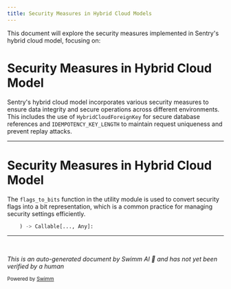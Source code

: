 ```yaml
---
title: Security Measures in Hybrid Cloud Models
---
```

This document will explore the security measures implemented in Sentry's hybrid cloud model, focusing on:

# Security Measures in Hybrid Cloud Model

Sentry's hybrid cloud model incorporates various security measures to ensure data integrity and secure operations across different environments. This includes the use of `HybridCloudForeignKey` for secure database references and `IDEMPOTENCY_KEY_LENGTH` to maintain request uniqueness and prevent replay attacks.

<SwmSnippet path="/src/sentry/services/hybrid_cloud/util.py" line="22">

---

# Security Measures in Hybrid Cloud Model

The `flags_to_bits` function in the utility module is used to convert security flags into a bit representation, which is a common practice for managing security settings efficiently.

```python
    ) -> Callable[..., Any]:
```

---

</SwmSnippet>

&nbsp;

*This is an auto-generated document by Swimm AI 🌊 and has not yet been verified by a human*

<SwmMeta version="3.0.0" repo-id="Z2l0aHViJTNBJTNBc2VudHJ5JTNBJTNBZ2V0c2VudHJ5" repo-name="sentry"><sup>Powered by [Swimm](/)</sup></SwmMeta>
